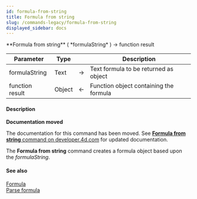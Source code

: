 ```yaml
---
id: formula-from-string
title: Formula from string
slug: /commands-legacy/formula-from-string
displayed_sidebar: docs
---
```


<!--REF #_command_.Formula from string.Syntax-->**Formula from string** ( *formulaString* ) -> function result<!-- END REF-->
<!--REF #_command_.Formula from string.Params-->
| Parameter | Type |  | Description |
| --- | --- | --- | --- |
| formulaString | Text | &rarr; | Text formula to be returned as object |
| function result | Object | &larr; | Function object containing the formula |

<!-- END REF-->

#### Description 



**Documentation moved**

The documentation for this command has been moved. See [**Formula from string** command on developer.4d.com](https://developer.4d.com/docs/API/FunctionClass#formula-from-string) for updated documentation.

The **Formula from string** command creates a formula object based upon the *formulaString*. 

#### See also 

[Formula](formula.md)  
[Parse formula](parse-formula.md)  